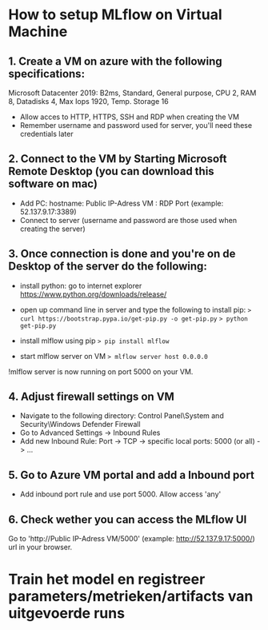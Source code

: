 # How to setup MLflow on Virtual Machine 

## 1. Create a VM on azure with the following specifications:
Microsoft Datacenter 2019: B2ms, Standard, General purpose, CPU 2, RAM 8, Datadisks 4, Max Iops 1920, Temp. Storage 16
- Allow acces to HTTP, HTTPS, SSH and RDP when creating the VM
- Remember username and password used for server, you'll need these credentials later

## 2. Connect to the VM by Starting Microsoft Remote Desktop (you can download this software on mac)
- Add PC: hostname: Public IP-Adress VM : RDP Port (example: 52.137.9.17:3389)
- Connect to server (username and password are those used when creating the server)

## 3. Once connection is done and you're on de Desktop of the server do the following:
- install python: go to internet explorer https://www.python.org/downloads/release/
- open up command line in server and type the following to install pip: 
```> curl https://bootstrap.pypa.io/get-pip.py -o get-pip.py```
```> python get-pip.py```
- install mlflow using pip
```> pip install mlflow```

- start mlflow server on VM
```> mlflow server host 0.0.0.0```

!mlflow server is now running on port 5000 on your VM.

## 4. Adjust firewall settings on VM
- Navigate to the following directory: Control Panel\System and Security\Windows Defender Firewall
- Go to Advanced Settings -> Inbound Rules
- Add new Inbound Rule: Port -> TCP -> specific local ports: 5000 (or all) -> ... 

## 5. Go to Azure VM portal and add a Inbound port
- Add inbound port rule and use port 5000. Allow access 'any'

## 6. Check wether you can access the MLflow UI
Go to 'http://Public IP-Adress VM/5000' (example: http://52.137.9.17:5000/) url in your browser. 

# Train het model en registreer parameters/metrieken/artifacts van uitgevoerde runs




